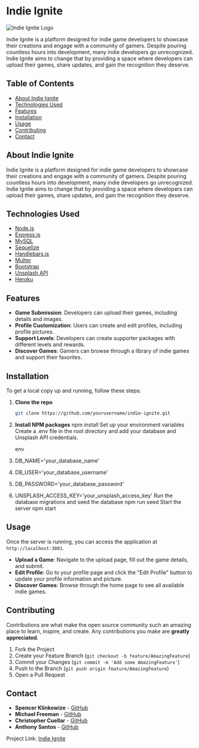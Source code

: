 
# Indie Ignite

![Indie Ignite Logo](/public/assets/images/SCREENSHOTINDIE.jpg)

Indie Ignite is a platform designed for indie game developers to showcase their creations and engage with a community of gamers. Despite pouring countless hours into development, many indie developers go unrecognized. Indie Ignite aims to change that by providing a space where developers can upload their games, share updates, and gain the recognition they deserve.

## Table of Contents

- [About Indie Ignite](#about-indie-ignite)
- [Technologies Used](#technologies-used)
- [Features](#features)
- [Installation](#installation)
- [Usage](#usage)
- [Contributing](#contributing)
- [Contact](#contact)

## About Indie Ignite

Indie Ignite is a platform designed for indie game developers to showcase their creations and engage with a community of gamers. Despite pouring countless hours into development, many indie developers go unrecognized. Indie Ignite aims to change that by providing a space where developers can upload their games, share updates, and gain the recognition they deserve.

## Technologies Used

- [Node.js](https://nodejs.org/)
- [Express.js](https://expressjs.com/)
- [MySQL](https://www.mysql.com/)
- [Sequelize](https://sequelize.org/)
- [Handlebars.js](https://handlebarsjs.com/)
- [Multer](https://github.com/expressjs/multer)
- [Bootstrap](https://getbootstrap.com/)
- [Unsplash API](https://unsplash.com/developers)
- [Heroku](https://www.heroku.com/)

## Features

- **Game Submission**: Developers can upload their games, including details and images.
- **Profile Customization**: Users can create and edit profiles, including profile pictures.
- **Support Levels**: Developers can create supporter packages with different levels and rewards.
- **Discover Games**: Gamers can browse through a library of indie games and support their favorites.

## Installation

To get a local copy up and running, follow these steps:

1. **Clone the repo**
   ```sh
   git clone https://github.com/yourusername/indie-ignite.git

2. **Install NPM packages**
    npm install
    Set up your environment variables
    Create a .env file in the root directory and add your database and Unsplash API credentials.

    env
1. DB_NAME='your_database_name'
2. DB_USER='your_database_username'
3. DB_PASSWORD='your_database_password'
4. UNSPLASH_ACCESS_KEY='your_unsplash_access_key'
    Run the database migrations and seed the database
    npm run seed
    Start the server
    npm start


## Usage

Once the server is running, you can access the application at `http://localhost:3001`. 

- **Upload a Game**: Navigate to the upload page, fill out the game details, and submit.
- **Edit Profile**: Go to your profile page and click the "Edit Profile" button to update your profile information and picture.
- **Discover Games**: Browse through the home page to see all available indie games.

## Contributing

Contributions are what make the open source community such an amazing place to learn, inspire, and create. Any contributions you make are **greatly appreciated**.

1. Fork the Project
2. Create your Feature Branch (`git checkout -b feature/AmazingFeature`)
3. Commit your Changes (`git commit -m 'Add some AmazingFeature'`)
4. Push to the Branch (`git push origin feature/AmazingFeature`)
5. Open a Pull Request

## Contact

- **Spencer Klinkowize** - [GitHub](https://github.com/SpencerKlink)
- **Michael Freeman** - [GitHub](https://github.com/mikef13x)
- **Christopher Cuellar** - [GitHub](https://github.com/CCUE96)
- **Anthony Santos** - [GitHub](https://github.com/mynameisandreee)

Project Link: [Indie Ignite](https://indie-ignite-31b353fb9eea.herokuapp.com/)